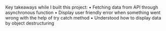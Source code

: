 Key takeaways while I built this project:
• Fetching data from API through asynchronous function
• Display user friendly error when something went wrong with the help of try catch method
• Understood how to display data by object destructuring 
